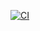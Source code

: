 [![CI](https://github.com/24f1002590/fast-api-project/actions/workflows/ci.yml/badge.svg)](https://github.com/24f1002590/fast-api-project/actions/workflows/ci.yml)
